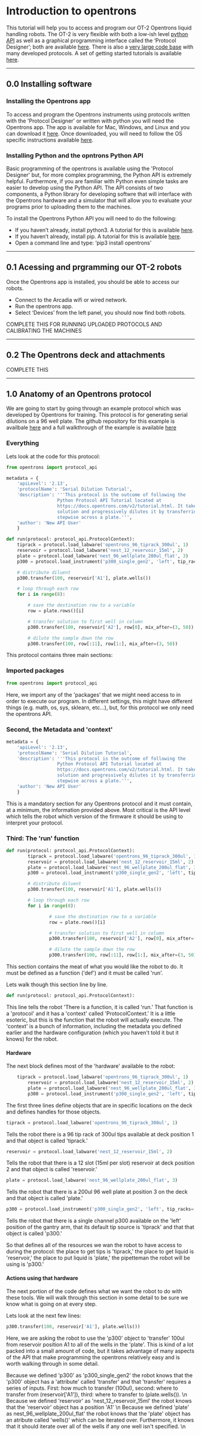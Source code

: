 # Introduction to opentrons

This tutorial will help you to access and program our OT-2 Opentrons liquid handling robots. The OT-2 is very flexible with both a low-ish level [python API](https://docs.opentrons.com/v2/) as well as a graphical programming interface called the ‘Protocol Designer’; both are available [here](https://opentrons.com/protocols/).  There is also a [very large code base](https://protocols.opentrons.com/) with many developed protocols. A set of getting started tutorials is available [here](https://support.opentrons.com/s/ot2-get-started).

---
## 0.0 Installing software

### Installing the Opentrons app

To access and program the Opentrons instruments using protocols written with the 'Protocol Designer' or written with python you will need the Opentrons app. The app is available for Mac, Windows, and Linux and you can download it [here](https://opentrons.com/ot-app/).
Once downloaded, you will need to follow the OS specific instructions available [here](https://support.opentrons.com/s/article/Get-started-Download-and-install-the-Opentrons-App).

### Installing Python and the opntrons Python API

Basic programming of the opentrons is available using the 'Protocol Designer' but, for more complex programming, the Python API is extremely helpful. Furthermore, if you are familiar with Python even simple tasks are easier to develop using the Python API.
The API consists of two components, a Python library for developing softwre that will interface with the Opentrons hardware and a simulator that will allow you to evaluate your programs prior to uploading them to the machines.

To install the Opentrons Python API you will need to do the following:
- If you haven’t already, install python3.  A tutorial for this is available [here](https://realpython.com/installing-python/).
- If you haven’t already, install pip.  A tutorial for this is available [here](https://pip.pypa.io/en/stable/installation/).
- Open a command line and type: ‘pip3 install opentrons’

---
## 0.1 Acessing and prgramming our OT-2 robots

Once the Opentrons app is installed, you should be able to access our robots.
- Connect to the Arcadia wifi or wired network.
- Run the opentrons app.
- Select ‘Devices’ from the left panel, you should now find both robots.

COMPLETE THIS FOR RUNNING UPLOADED PROTOCOLS AND CALIBRATING THE MACHINES

---
## 0.2 The Opentrons deck and attachments

COMPLETE THIS

---
## 1.0 Anatomy of an Opentrons protocol

We are going to start by going through an example protocol which was developed by Opentrons for training.
This protocol is for generating serial dilutions on a 96 well plate.
The github repository for this example is availbale [here](https://github.com/Opentrons/opentrons/blob/edge/api/docs/v2/example_protocols/dilution_tutorial.py)
and a full walkthrough of the example is available [here](https://docs.opentrons.com/v2/tutorial.html#tutorial)

### Everything
Lets look at the code for this protocol:

```python
from opentrons import protocol_api

metadata = {
    'apiLevel': '2.13',
    'protocolName': 'Serial Dilution Tutorial',
    'description': '''This protocol is the outcome of following the
                   Python Protocol API Tutorial located at
                   https://docs.opentrons.com/v2/tutorial.html. It takes a
                   solution and progressively dilutes it by transferring it
                   stepwise across a plate.''',
    'author': 'New API User'
    }

def run(protocol: protocol_api.ProtocolContext):
	tiprack = protocol.load_labware('opentrons_96_tiprack_300ul', 1)
	reservoir = protocol.load_labware('nest_12_reservoir_15ml', 2)
	plate = protocol.load_labware('nest_96_wellplate_200ul_flat', 3)
	p300 = protocol.load_instrument('p300_single_gen2', 'left', tip_racks=[tiprack])

	# distribute diluent
	p300.transfer(100, reservoir['A1'], plate.wells())

	# loop through each row
	for i in range(8):

		# save the destination row to a variable
		row = plate.rows()[i]

		# transfer solution to first well in column
		p300.transfer(100, reservoir['A2'], row[0], mix_after=(3, 50))

		# dilute the sample down the row
		p300.transfer(100, row[:11], row[1:], mix_after=(3, 50))
```

This protocol contains three main sections:

### Imported packages
```python
from opentrons import protocol_api
```
Here, we import any of the 'packages' that we might need access to in order to execute our program. In different settings, this might have different things (e.g. math, os, sys, sklearn, etc...), but, for this protocol we only need the opentrons API.

### Second, the Metadata and 'context'
```python
metadata = {
    'apiLevel': '2.13',
    'protocolName': 'Serial Dilution Tutorial',
    'description': '''This protocol is the outcome of following the
                   Python Protocol API Tutorial located at
                   https://docs.opentrons.com/v2/tutorial.html. It takes a
                   solution and progressively dilutes it by transferring it
                   stepwise across a plate.''',
    'author': 'New API User'
    }
```
This is a mandatory section for any Opentrons protocol and it must contain, at a minimum, the information provided above. Most critical is the API level which tells the robot which version of the firmware it should be using to interpret your protocol.

### Third: The 'run' function
```python
def run(protocol: protocol_api.ProtocolContext):
        tiprack = protocol.load_labware('opentrons_96_tiprack_300ul', 1)
        reservoir = protocol.load_labware('nest_12_reservoir_15ml', 2)
        plate = protocol.load_labware('nest_96_wellplate_200ul_flat', 3)
        p300 = protocol.load_instrument('p300_single_gen2', 'left', tip_racks=[tiprack])

        # distribute diluent
        p300.transfer(100, reservoir['A1'], plate.wells())

        # loop through each row
        for i in range(8):

                # save the destination row to a variable
                row = plate.rows()[i]

                # transfer solution to first well in column
                p300.transfer(100, reservoir['A2'], row[0], mix_after=(3, 50))

                # dilute the sample down the row
                p300.transfer(100, row[:11], row[1:], mix_after=(3, 50))    
```
This section contains the meat of what you would like the robot to do.  It must be defined as a function ('def') and it must be called 'run'.

Lets walk though this section line by line.

```python
def run(protocol: protocol_api.ProtocolContext):
```
This line tells the robot 'There is a function, it is called 'run.' That function is a 'protocol' and it has a 'context' called 'ProtocolContext.'
It is a little esoteric, but this is the function that the robot will actually execute.  The 'context' is a bunch of information, including the metadata you defined earlier and the hardware configuration (which you haven't told it but it knows) for the robot.


#### Hardware
The next block defines most of the 'hardware' available to the robot:
```python
	tiprack = protocol.load_labware('opentrons_96_tiprack_300ul', 1)
        reservoir = protocol.load_labware('nest_12_reservoir_15ml', 2)
        plate = protocol.load_labware('nest_96_wellplate_200ul_flat', 3)
        p300 = protocol.load_instrument('p300_single_gen2', 'left', tip_racks=[tiprack]) 
```

The first three lines define objects that are in specific locations on the deck and defines handles for those objects.
```python
tiprack = protocol.load_labware('opentrons_96_tiprack_300ul', 1)
```
Tells the robot there is a 96 tip rack of 300ul tips available at deck position 1 and that object is called 'tiprack.'
```python
reservoir = protocol.load_labware('nest_12_reservoir_15ml', 2)
```
Tells the robot that there is a 12 slot (15ml per slot) reservoir at deck position 2 and that object is called 'reservoir.'
```python
plate = protocol.load_labware('nest_96_wellplate_200ul_flat', 3)
```
Tells the robot that there is a 200ul 96 well plate at position 3 on the deck and that object is called 'plate.'
```python
p300 = protocol.load_instrument('p300_single_gen2', 'left', tip_racks=[tiprack]) 
```
Tells the robot that there is a single channel p300 available on the 'left' position of the gantry arm, that its default tip source is 'tiprack' and that that object is called 'p300.'

So that defines all of the resources we wan the robot to have access to during the protocol: the place to get tips is 'tiprack,' the place to get liquid is 'reservoir,' the place to put liquid is 'plate,' the pipetteman the robot will be using is 'p300.'


#### Actions using that hardware
The next portion of the code defines what we want the robot to do with these tools.
We will walk through this section in some detail to be sure we know what is going on at every step.


Lets look at the next few lines:
```python
p300.transfer(100, reservoir['A1'], plate.wells())
```
Here, we are asking the robot to use the 'p300' object to 'transfer' 100ul from reservoir position A1 to all of the wells in the 'plate'.
This is kind of a lot packed into a small amount of code, but it takes advantage of many aspects of the API that make programming the opentrons relatively easy and is worth walking through in some detail.

Because we defined 'p300' as 'p300_single_gen2' the robot knows that the 'p300' object has a 'attribute' called 'transfer' and that 'transfer' requires a series of inputs. First: how much to transfer (100ul), second: where to transfer from (reservoir['A1']), third: where to transfer to (plate.wells()). \n
Because we defined 'reservoir' as 'nest_12_reservoir_15ml' the robot knows that the 'reservoir' object has a position 'A1' \n
Because we defined 'plate' as nest_96_wellplate_200ul_flat' the robot knows that the 'plate' object has an atribute called 'wells()' which can be iterated over.  Furthermore, it knows that it should iterate over all of the wells if any one well isn't specified. \n
